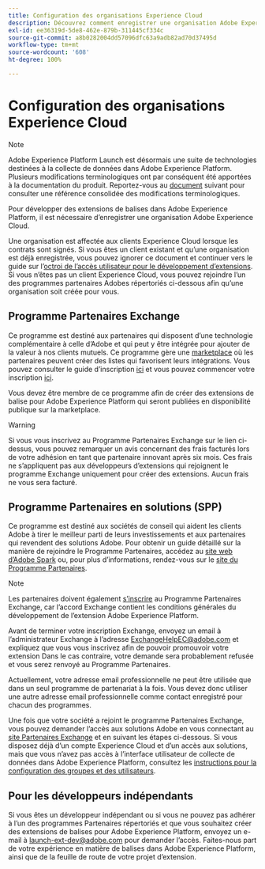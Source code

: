 ```yaml
---
title: Configuration des organisations Experience Cloud
description: Découvrez comment enregistrer une organisation Adobe Experience Cloud afin de commencer à développer des extensions pour Adobe Experience Platform.
exl-id: ee36319d-5de8-462e-879b-311445cf334c
source-git-commit: a8b0282004dd57096dfc63a9adb82ad70d37495d
workflow-type: tm+mt
source-wordcount: '608'
ht-degree: 100%

---
```


# Configuration des organisations Experience Cloud

>[!NOTE]
>
>Adobe Experience Platform Launch est désormais une suite de technologies destinées à la collecte de données dans Adobe Experience Platform. Plusieurs modifications terminologiques ont par conséquent été apportées à la documentation du produit. Reportez-vous au [document](../../term-updates.md) suivant pour consulter une référence consolidée des modifications terminologiques.

Pour développer des extensions de balises dans Adobe Experience Platform, il est nécessaire dʼenregistrer une organisation Adobe Experience Cloud.

Une organisation est affectée aux clients Experience Cloud lorsque les contrats sont signés. Si vous êtes un client existant et quʼune organisation est déjà enregistrée, vous pouvez ignorer ce document et continuer vers le guide sur lʼ[octroi de lʼaccès utilisateur pour le développement dʼextensions](./access.md). Si vous n’êtes pas un client Experience Cloud, vous pouvez rejoindre l’un des programmes partenaires Adobes répertoriés ci-dessous afin qu’une organisation soit créée pour vous.

## Programme Partenaires Exchange

Ce programme est destiné aux partenaires qui disposent d’une technologie complémentaire à celle d’Adobe et qui peut y être intégrée pour ajouter de la valeur à nos clients mutuels. Ce programme gère une [marketplace](https://www.adobeexchange.com/experiencecloud.html) où les partenaires peuvent créer des listes qui favorisent leurs intégrations. Vous pouvez consulter le guide d’inscription [ici](https://partners.adobe.com/exchangeprogram/experiencecloud/reg-guide.html) et vous pouvez commencer votre inscription [ici](https://partners.adobe.com/exchangeprogram/experiencecloud/prereg.html).

Vous devez être membre de ce programme afin de créer des extensions de balise pour Adobe Experience Platform qui seront publiées en disponibilité publique sur la marketplace.

>[!WARNING]
>
>Si vous vous inscrivez au Programme Partenaires Exchange sur le lien ci-dessus, vous pouvez remarquer un avis concernant des frais facturés lors de votre adhésion en tant que partenaire innovant après six mois. Ces frais ne s’appliquent pas aux développeurs d’extensions qui rejoignent le programme Exchange uniquement pour créer des extensions. Aucun frais ne vous sera facturé.

## Programme Partenaires en solutions (SPP)

Ce programme est destiné aux sociétés de conseil qui aident les clients Adobe à tirer le meilleur parti de leurs investissements et aux partenaires qui revendent des solutions Adobe. Pour obtenir un guide détaillé sur la manière de rejoindre le Programme Partenaires, accédez au [site web dʼAdobe Spark](https://spark.adobe.com/page/7PKZzIJJjkcDd/) ou, pour plus dʼinformations, rendez-vous sur le [site du Programme Partenaires](https://solutionpartners.adobe.com/home.html).

>[!NOTE]
>
>Les partenaires doivent également [sʼinscrire](https://partners.adobe.com/exchangeprogram/experiencecloud/prereg.html) au Programme Partenaires Exchange, car lʼaccord Exchange contient les conditions générales du développement de lʼextension Adobe Experience Platform.
>
>Avant de terminer votre inscription Exchange, envoyez un email à l’administrateur Exchange à l’adresse <ExchangeHelpEC@adobe.com> et expliquez que vous vous inscrivez afin de pouvoir promouvoir votre extension Dans le cas contraire, votre demande sera probablement refusée et vous serez renvoyé au Programme Partenaires.
>
>Actuellement, votre adresse email professionnelle ne peut être utilisée que dans un seul programme de partenariat à la fois. Vous devez donc utiliser une autre adresse email professionnelle comme contact enregistré pour chacun des programmes.

Une fois que votre société a rejoint le programme Partenaires Exchange, vous pouvez demander l’accès aux solutions Adobe en vous connectant au [site Partenaires Exchange](https://partners.adobe.com/exchangeprogram/experiencecloud) et en suivant les étapes ci-dessous. Si vous disposez déjà dʼun compte Experience Cloud et dʼun accès aux solutions, mais que vous nʼavez pas accès à lʼinterface utilisateur de collecte de données dans Adobe Experience Platform, consultez les [instructions pour la configuration des groupes et des utilisateurs](../../ui/administration/user-permissions.md).

## Pour les développeurs indépendants

Si vous êtes un développeur indépendant ou si vous ne pouvez pas adhérer à lʼun des programmes Partenaires répertoriés et que vous souhaitez créer des extensions de balises pour Adobe Experience Platform, envoyez un e-mail à launch-ext-dev@adobe.com pour demander lʼaccès. Faites-nous part de votre expérience en matière de balises dans Adobe Experience Platform, ainsi que de la feuille de route de votre projet dʼextension.
